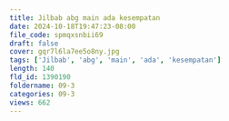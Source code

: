 ```yaml
---
title: Jilbab abg main ada kesempatan
date: 2024-10-18T19:47:23-08:00
file_code: spmqxsnbii69
draft: false
cover: gqr7l6la7ee5o8ny.jpg
tags: ['Jilbab', 'abg', 'main', 'ada', 'kesempatan']
length: 140
fld_id: 1390190
foldername: 09-3
categories: 09-3
views: 662
---
```

